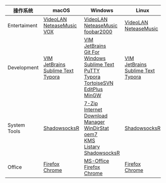 | 操作系统 | macOS                                                        | Windows                                                      | Linux                                                        |
| ------------ | ------------------------------------------------------------ | ------------------------------------------------------------ | ------------------------------------------------------------ |
| Entertaiment | [VideoLAN](vlc)<br/>[NeteaseMusic](netease-music)<br/>[VOX](vox) | [VideoLAN](vlc)<br/>[NeteaseMusic](netease-music)<br/>[foobar2000](foobar2000) | [VideoLAN](vlc)<br/>[NeteaseMusic](netease-music)   |
| Development | [VIM](vim)<br/>[JetBrains](jetbrains)<br/>[Sublime Text](sublime-text)<br/>[Typora](typora) | [VIM](vim)<br/>[JetBrains](jetbrains)<br/>[Git For Windows](git-for-windows)<br/>[Sublime Text](sublime-text)<br/>[PuTTY](putty)<br/>[Typora](typora)<br/>[TortoiseSVN](tortoisesvn)<br/>[EditPlus](editplus)<br/>[MinGW](mingw) | [VIM](vim)<br/>[JetBrains](jetbrains)<br/>[Sublime Text](sublime-text)<br/>[Typora](typora) |
| System Tools | [ShadowsocksR](shadowsocksr)                                 | [7-Zip](7-zip)<br/>[Internet Download Manager](idm)<br/>[WinDirStat](windirstat)<br/>[oem7](oem7)<br/>[KMS](kms)<br/>[Listary](listary)<br/>[ShadowsocksR](shadowsocksr) | [ShadowsocksR](shadowsocksr)                                 |
| Office | [Firefox](firefox)<br/>[Chrome](chrome)        | [MS-Office](ms-office)<br/>[Firefox](firefox)<br/>[Chrome](chrome) | [Firefox](firefox)<br/>[Chrome](chrome)        |

